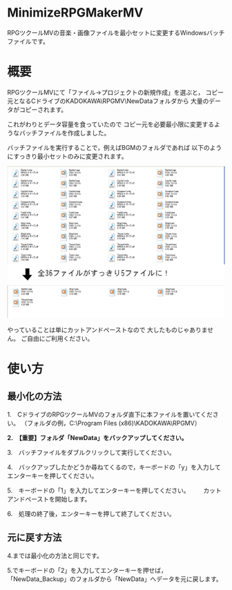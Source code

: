 # MinimizeRPGMakerMV
RPGツクールMVの音楽・画像ファイルを最小セットに変更するWindowsバッチファイルです。

# 概要
RPGツクールMVにて「ファイル→プロジェクトの新規作成」を選ぶと，
コピー元となるCドライブのKADOKAWA\RPGMV\NewDataフォルダから
大量のデータがコピーされます。

これがわりとデータ容量を食っていたので
コピー元を必要最小限に変更するようなバッチファイルを作成しました。

バッチファイルを実行することで，例えばBGMのフォルダであれば
以下のようにすっきり最小セットのみに変更されます。

![BGMセット](https://github.com/kurageya0307/MinimizeRPGMakerMV/blob/master/minize_bgm.png)

やっていることは単にカットアンドペーストなので
大したものじゃありません。
ご自由にご利用ください。

# 使い方
## 最小化の方法
1.　CドライブのRPGツクールMVのフォルダ直下に本ファイルを置いてください。
（フォルダの例，C:\Program Files (x86)\KADOKAWA\RPGMV）

__2.　【重要】フォルダ「NewData」をバックアップしてください。__

3.　バッチファイルをダブルクリックして実行してください。

4.　バックアップしたかどうか尋ねてくるので，キーボードの「y」を入力してエンターキーを押してください。

5.　キーボードの「1」を入力してエンターキーを押してください。
　　カットアンドペーストを開始します。
  
6.　処理の終了後，エンターキーを押して終了してください。

## 元に戻す方法
4.までは最小化の方法と同じです。

5.でキーボードの「2」を入力してエンターキーを押せば，
「NewData_Backup」のフォルダから「NewData」へデータを元に戻します。

